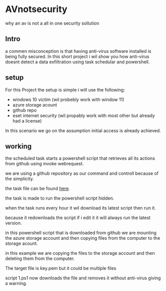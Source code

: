 # AVnotsecurity

why an av is not a all in one security sollution

## Intro

a commen misconception is that having anti-virus software installed is being fully secured.
In this short project i wil show you how anti-virus doesnt detect a data exfiltration using task schedular and powershell.

## setup

For this Project the setup is simple i will use the following:

- windows 10 victim (wil probebly work with window 11)
- azure storage acount
- github repo
- eset internet security (wil propably work with most other but already had a license)

In this scenario we go on the assumption initial access is already achieved.

## working

the scheduled task starts a powershell script that retrieves all its actions from github using invoke webrequest.

we are using a github repository as our command and controll because of the simplicity.

the task file can be found [here](https://github.com/bryanster/AVnotsecurity/tree/main/task).

the task is made to run the powershell script hidden.

when the task runs every hour it wil download its latest script then run it.

because it redownloads the script if i edit it it will always run the latest version.

in this powershell script that is downloaded from github we are mounting the azure storage account and then copying files from the computer to the storage acount.

in this example we are copying the files to the storage account and then deleting them from the computer.

The target file is key.pem but it could be multiple files

script 1.ps1 now downloads the file and removes it without anti-virus giving a warning.
